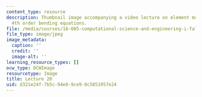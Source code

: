 ```yaml
---
content_type: resource
description: Thumbnail image accompanying a video lecture on element matrices and
  4th order bending equations.
file: /media/courses/18-085-computational-science-and-engineering-i-fall-2008/d321e24f7b5c94e09ce90c5851957e24_20.jpg
file_type: image/jpeg
image_metadata:
  caption: ''
  credit: ''
  image-alt: ''
learning_resource_types: []
ocw_type: OCWImage
resourcetype: Image
title: Lecture 20
uid: d321e24f-7b5c-94e0-9ce9-0c5851957e24
---
```

